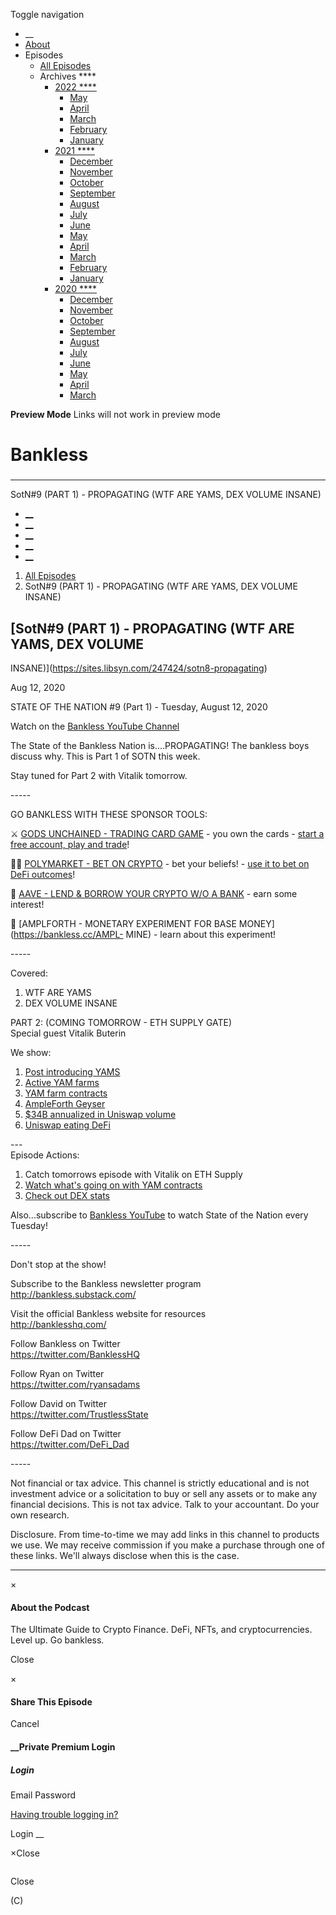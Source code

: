 Toggle navigation [](/247424 "Home Page")

  * __
  * [About]()
  * Episodes 
    * [All Episodes](/247424)
    * Archives ****
      * [2022 ****](/247424/2022)
        * [May](/247424/2022/05)
        * [April](/247424/2022/04)
        * [March](/247424/2022/03)
        * [February](/247424/2022/02)
        * [January](/247424/2022/01)
      * [2021 ****](/247424/2021)
        * [December](/247424/2021/12)
        * [November](/247424/2021/11)
        * [October](/247424/2021/10)
        * [September](/247424/2021/09)
        * [August](/247424/2021/08)
        * [July](/247424/2021/07)
        * [June](/247424/2021/06)
        * [May](/247424/2021/05)
        * [April](/247424/2021/04)
        * [March](/247424/2021/03)
        * [February](/247424/2021/02)
        * [January](/247424/2021/01)
      * [2020 ****](/247424/2020)
        * [December](/247424/2020/12)
        * [November](/247424/2020/11)
        * [October](/247424/2020/10)
        * [September](/247424/2020/09)
        * [August](/247424/2020/08)
        * [July](/247424/2020/07)
        * [June](/247424/2020/06)
        * [May](/247424/2020/05)
        * [April](/247424/2020/04)
        * [March](/247424/2020/03)

**Preview Mode** Links will not work in preview mode

# Bankless

###

* * *

SotN#9 (PART 1) - PROPAGATING (WTF ARE YAMS, DEX VOLUME INSANE)

  * [__](http://twitter.com/banklesshq "Visit Us on Twitter")
  * [__](mailto:ryan@mythos.capital "Email This Podcast")
  * [__](http://feeds.libsyn.com/247424/rss "Subscribe to RSS Feed")
  * [__](https://podcasts.apple.com/us/podcast/bankless/id1499409058?ls=1 "Listen on Apple Podcasts")
  * [__](https://open.spotify.com/show/41TNnXSv5ExcQSzEGLlGhy "Listen on Spotify")

  1. [All Episodes](/247424)
  2. SotN#9 (PART 1) - PROPAGATING (WTF ARE YAMS, DEX VOLUME INSANE)

## [SotN#9 (PART 1) - PROPAGATING (WTF ARE YAMS, DEX VOLUME
INSANE)](https://sites.libsyn.com/247424/sotn8-propagating)

Aug 12, 2020

STATE OF THE NATION #9 (Part 1) - Tuesday, August 12, 2020

Watch on the [Bankless YouTube Channel](https://www.youtube.com/c/bankless)  
  
The State of the Bankless Nation is....PROPAGATING! The bankless boys discuss
why. This is Part 1 of SOTN this week.

Stay tuned for Part 2 with Vitalik tomorrow.

\-----

GO BANKLESS WITH THESE SPONSOR TOOLS:

⚔️ [GODS UNCHAINED - TRADING CARD GAME](https://bankless.cc/godsunchained) \-
you own the cards - [start a free account, play and
trade](https://godsunchained.com/)!  
  
🧙‍♀️ [POLYMARKET - BET ON CRYPTO](https://bankless.cc/polymarket) \- bet your
beliefs! - [use it to bet on DeFi
outcomes](https://bankless.substack.com/p/how-to-bet-on-defi-with-polymarket)!  
  
🌈 [AAVE - LEND & BORROW YOUR CRYPTO W/O A BANK](https://bankless.cc/aave) \-
earn some interest!

💸 [AMPLFORTH - MONETARY EXPERIMENT FOR BASE MONEY](https://bankless.cc/AMPL-
MINE) \- learn about this experiment!

\-----

Covered:

  1. WTF ARE YAMS
  2. DEX VOLUME INSANE

PART 2: (COMING TOMORROW - ETH SUPPLY GATE)  
Special guest Vitalik Buterin

We show:

  1. [Post introducing YAMS](https://medium.com/@yamfinance/yam-finance-d0ad577250c7)
  2. [Active YAM farms](https://yam.finance/farms)
  3. [YAM farm contracts](https://twitter.com/devops199fan/status/1293264263486808064?s=20)
  4. [AmpleForth Geyser](https://www.ampleforth.org/dapps/)
  5. [$34B annualized in Uniswap volume](https://twitter.com/haydenzadams/status/1287878006694752257?s=20)
  6. [Uniswap eating DeFi](https://twitter.com/masonnystrom/status/1283151242735255561?s=20)

\---  
Episode Actions:

  1. Catch tomorrows episode with Vitalik on ETH Supply
  2. [Watch what's going on with YAM contracts](https://twitter.com/devops199fan/status/1293264263486808064?s=20)
  3. [Check out DEX stats](https://explore.duneanalytics.com/dashboard/dex-metrics)

Also...subscribe to [Bankless YouTube](https://www.youtube.com/c/bankless) to
watch State of the Nation every Tuesday!

\-----

Don't stop at the show!

Subscribe to the Bankless newsletter program  
<http://bankless.substack.com/>

Visit the official Bankless website for resources  
<http://banklesshq.com/>

Follow Bankless on Twitter  
<https://twitter.com/BanklessHQ>

Follow Ryan on Twitter  
<https://twitter.com/ryansadams>

Follow David on Twitter  
<https://twitter.com/TrustlessState>

Follow DeFi Dad on Twitter  
<https://twitter.com/DeFi_Dad>

  
\-----

Not financial or tax advice. This channel is strictly educational and is not
investment advice or a solicitation to buy or sell any assets or to make any
financial decisions. This is not tax advice. Talk to your accountant. Do your
own research.

Disclosure. From time-to-time we may add links in this channel to products we
use. We may receive commission if you make a purchase through one of these
links. We'll always disclose when this is the case.

* * *

×

#### About the Podcast

The Ultimate Guide to Crypto Finance. DeFi, NFTs, and cryptocurrencies. Level
up. Go bankless.

Close

×

#### Share This Episode

Cancel

#### __Private Premium Login

##### Login

Email Password

[Having trouble logging in?](')

Login __

×Close

![]()

Close

(C)

